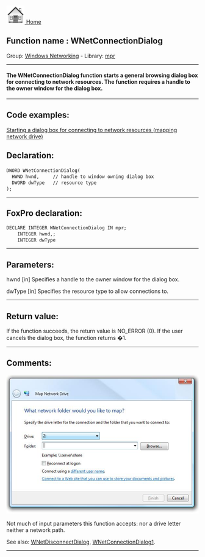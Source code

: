 [<img src="../../images/home.png"> Home ](https://github.com/VFPX/Win32API)  

## Function name : WNetConnectionDialog
Group: [Windows Networking](../../functions_group.md#Windows_Networking)  -  Library: [mpr](../../Libraries.md#mpr)  
***  


#### The WNetConnectionDialog function starts a general browsing dialog box for connecting to network resources. The function requires a handle to the owner window for the dialog box.
***  


## Code examples:
[Starting a dialog box for connecting to network resources (mapping network drive)](../../samples/sample_309.md)  

## Declaration:
```foxpro  
DWORD WNetConnectionDialog(
  HWND hwnd,     // handle to window owning dialog box
  DWORD dwType   // resource type
);  
```  
***  


## FoxPro declaration:
```foxpro  
DECLARE INTEGER WNetConnectionDialog IN mpr;
	INTEGER hwnd,;
	INTEGER dwType  
```  
***  


## Parameters:
hwnd 
[in] Specifies a handle to the owner window for the dialog box. 

dwType 
[in] Specifies the resource type to allow connections to.   
***  


## Return value:
If the function succeeds, the return value is NO_ERROR (0). If the user cancels the dialog box, the function returns �1.  
***  


## Comments:

![](../../images/mapnetworkdrive_dlg.jpg)

Not much of input parameters this function accepts: nor a drive letter neither a network path.  
  
See also: [WNetDisconnectDialog](../mpr/WNetDisconnectDialog.md), [WNetConnectionDialog1](../mpr/WNetConnectionDialog1.md).  
  
***  

